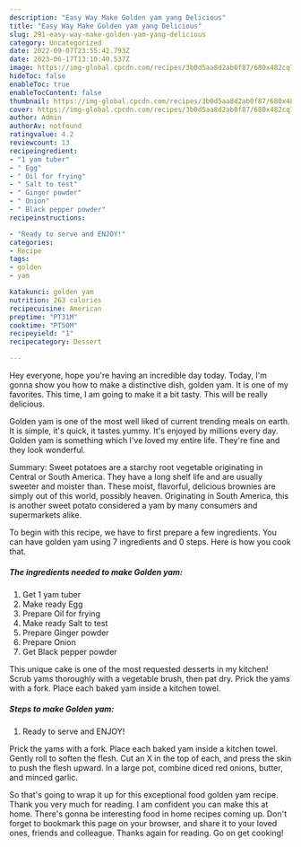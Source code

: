 ```yaml
---
description: "Easy Way Make Golden yam yang Delicious"
title: "Easy Way Make Golden yam yang Delicious"
slug: 291-easy-way-make-golden-yam-yang-delicious
category: Uncategorized
date: 2022-09-07T23:55:42.793Z
date: 2023-06-17T13:10:40.537Z
image: https://img-global.cpcdn.com/recipes/3b0d5aa8d2ab0f87/680x482cq70/golden-yam-recipe-main-photo.jpg
hideToc: false
enableToc: true
enableTocContent: false
thumbnail: https://img-global.cpcdn.com/recipes/3b0d5aa8d2ab0f87/680x482cq70/golden-yam-recipe-main-photo.jpg
cover: https://img-global.cpcdn.com/recipes/3b0d5aa8d2ab0f87/680x482cq70/golden-yam-recipe-main-photo.jpg
author: Admin
authorAv: notfound
ratingvalue: 4.2
reviewcount: 13
recipeingredient:
- "1 yam tuber"
- " Egg"
- " Oil for frying"
- " Salt to test"
- " Ginger powder"
- " Onion"
- " Black pepper powder"
recipeinstructions:

- "Ready to serve and ENJOY!"
categories:
- Recipe
tags:
- golden
- yam

katakunci: golden yam 
nutrition: 263 calories
recipecuisine: American
preptime: "PT31M"
cooktime: "PT50M"
recipeyield: "1"
recipecategory: Dessert

---
```



Hey everyone, hope you're having an incredible day today. Today, I'm gonna show you how to make a distinctive dish, golden yam. It is one of my favorites. This time, I am going to make it a bit tasty. This will be really delicious.

Golden yam is one of the most well liked of current trending meals on earth. It is simple, it's quick, it tastes yummy. It's enjoyed by millions every day. Golden yam is something which I've loved my entire life. They're fine and they look wonderful.

Summary: Sweet potatoes are a starchy root vegetable originating in Central or South America. They have a long shelf life and are usually sweeter and moister than. These moist, flavorful, delicious brownies are simply out of this world, possibly heaven. Originating in South America, this is another sweet potato considered a yam by many consumers and supermarkets alike.


To begin with this recipe, we have to first prepare a few ingredients. You can have golden yam using 7 ingredients and 0 steps. Here is how you cook that.

<!--inarticleads1-->

##### The ingredients needed to make Golden yam:

1. Get 1 yam tuber
1. Make ready  Egg
1. Prepare  Oil for frying
1. Make ready  Salt to test
1. Prepare  Ginger powder
1. Prepare  Onion
1. Get  Black pepper powder


This unique cake is one of the most requested desserts in my kitchen! Scrub yams thoroughly with a vegetable brush, then pat dry. Prick the yams with a fork. Place each baked yam inside a kitchen towel. 

<!--inarticleads2-->

##### Steps to make Golden yam:


1. Ready to serve and ENJOY!

Prick the yams with a fork. Place each baked yam inside a kitchen towel. Gently roll to soften the flesh. Cut an X in the top of each, and press the skin to push the flesh upward. In a large pot, combine diced red onions, butter, and minced garlic. 

So that's going to wrap it up for this exceptional food golden yam recipe. Thank you very much for reading. I am confident you can make this at home. There's gonna be interesting food in home recipes coming up. Don't forget to bookmark this page on your browser, and share it to your loved ones, friends and colleague. Thanks again for reading. Go on get cooking!
